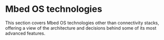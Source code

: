 # Mbed OS technologies

This section covers Mbed OS technologies other than connectivity stacks, offering a view of the architecture and decisions behind some of its most advanced features.
